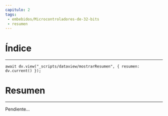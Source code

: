 ```yaml
---
capitulo: 2
tags: 
 - embebidos/Microcontroladores-de-32-bits
 - resumen
---
```

# Índice
---
```dataviewjs
await dv.view("_scripts/dataview/mostrarResumen", { resumen: dv.current() });
```

# Resumen
---
Pendiente...